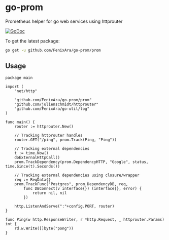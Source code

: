 # go-prom
Prometheus helper for go web services using httprouter

[![GoDoc](https://godoc.org/github.com/FenixAra/go-prom/prom?status.svg)](https://godoc.org/github.com/FenixAra/go-prom/prom)

To get the latest package: 

```sh
go get -u github.com/FenixAra/go-prom/prom
```

## Usage
```
package main

import (
	"net/http"

	"github.com/FenixAra/go-prom/prom"
	"github.com/julienschmidt/httprouter"
	"github.com/FenixAra/go-util/log"
)

func main() {
	router := httprouter.New()

	// Tracking httprouter handles
	router.GET("/ping", prom.Track(Ping, "Ping"))

	// Tracking external dependencies
	t := time.Now()
	doExternalHttpCall()
	prom.TrackDependency(prom.DependencyHTTP, "Google", status, time.Since(t).Seconds())

	// Tracking external dependencies using closure/wrapper
	req := ReqData{}
	prom.TrackFunc("Postgres", prom.DependencyDB, req,
		func DBConnect(v interface{}) (interface{}, error) {
			return nil, nil 
		})

	http.ListenAndServe(":"+config.PORT, router)
}

func Ping(w http.ResponseWriter, r *http.Request, _ httprouter.Params) int {
	rd.w.Write([]byte("pong"))
}
```